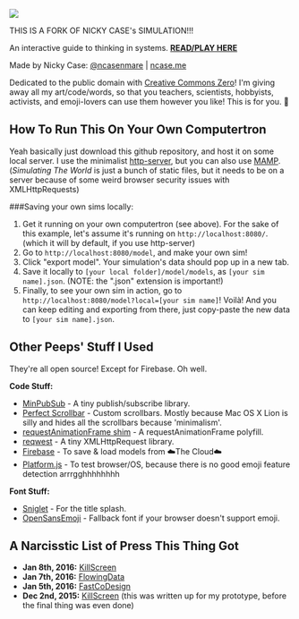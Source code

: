 
![](http://i.imgur.com/O89JmOd.gif)


THIS IS A FORK OF NICKY CASE's SIMULATION!!!

An interactive guide to thinking in systems.
**[READ/PLAY HERE](http://ncase.me/simulating)**

Made by Nicky Case: [@ncasenmare](https://twitter.com/ncasenmare) | [ncase.me](http://ncase.me)

Dedicated to the public domain with [Creative Commons Zero](https://creativecommons.org/publicdomain/zero/1.0/)! I'm giving away all my art/code/words, so that you teachers, scientists, hobbyists, activists, and emoji-lovers can use them however you like! This is for you. 💜

How To Run This On Your Own Computertron
---

Yeah basically just download this github repository, and host it on some local server. I use the minimalist [http-server](https://www.npmjs.com/package/http-server), but you can also use [MAMP](https://www.mamp.info/en/). (*Simulating The World* is just a bunch of static files, but it needs to be on a server because of some weird browser security issues with XMLHttpRequests)

###Saving your own sims locally:

1. Get it running on your own computertron (see above). For the sake of this example, let's assume it's running on `http://localhost:8080/`. (which it will by default, if you use http-server)
2. Go to `http://localhost:8080/model`, and make your own sim!
3. Click "export model". Your simulation's data should pop up in a new tab.
4. Save it locally to `[your local folder]/model/models`, as `[your sim name].json`. (NOTE: the ".json" extension is important!)
5. Finally, to see your own sim in action, go to `http://localhost:8080/model?local=[your sim name]`! Voilà! And you can keep editing and exporting from there, just copy-paste the new data to `[your sim name].json`.

Other Peeps' Stuff I Used
---

They're all open source! Except for Firebase. Oh well.

**Code Stuff:**

* [MinPubSub](https://github.com/daniellmb/MinPubSub) - A tiny publish/subscribe library.
* [Perfect Scrollbar](http://noraesae.github.io/perfect-scrollbar/) - Custom scrollbars. Mostly because Mac OS X Lion is silly and hides all the scrollbars because 'minimalism'.
* [requestAnimationFrame shim](https://gist.github.com/paulirish/1579671) - A requestAnimationFrame polyfill.
* [reqwest](https://github.com/ded/reqwest) - A tiny XMLHttpRequest library.
* [Firebase](https://www.firebase.com/) - To save & load models from ☁️The Cloud☁️
* [Platform.js](https://github.com/bestiejs/platform.js) - To test browser/OS, because there is no good emoji feature detection arrrgghhhhhhhh

**Font Stuff:**

* [Sniglet](https://www.theleagueofmoveabletype.com/sniglet) - For the title splash.
* [OpenSansEmoji](https://github.com/MorbZ/OpenSansEmoji) - Fallback font if your browser doesn't support emoji.


A Narcisstic List of Press This Thing Got
---

* **Jan 8th, 2016:** [KillScreen](https://killscreen.com/articles/the-worlds-most-complex-problems-now-in-emoji/)
* **Jan 7th, 2016:** [FlowingData](http://flowingdata.com/2016/01/07/simulate-the-world-as-an-emoji-system-of-rules/)
* **Jan 5th, 2016:** [FastCoDesign](https://www.fastcodesign.com/3055079/infographic-of-the-day/how-complex-systems-and-chaos-theory-work-according-to-emoji)
* **Dec 2nd, 2015:** [KillScreen](https://killscreen.com/articles/replicate-the-worlds-most-complex-systems-via-emoji) (this was written up for my prototype, before the final thing was even done)





